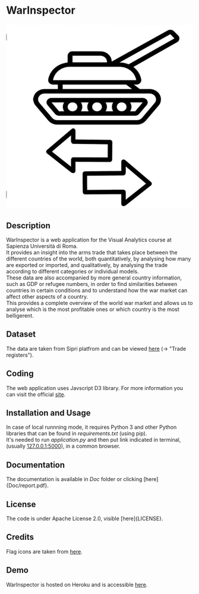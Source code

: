 # WarInspector
<img src="static/icons/valogo.png"> </br>

## Description
WarInspector is a web application for the Visual Analytics course at Sapienza Università di Roma. </br>
It provides an insight into the arms trade that takes place between the different countries of the world, both quantitatively, 
by analysing how many are exported or imported, and qualitatively, by analysing the trade according to different categories or individual models. </br>
These data are also accompanied by more general country information, such as GDP or refugee numbers, in order to find similarities between countries in certain conditions and to understand how 
the war market can affect other aspects of a country. </br>
This provides a complete overview of the world war market and allows us to analyse which is the most profitable ones or which country is the most belligerent.

## Dataset
The data are taken from Sipri platfrom and can be viewed [here](https://www.sipri.org/databases/armstransfers) (-> "Trade registers").

## Coding
The web application uses Javscript D3 library. For more information you can visit the official [site](https://d3js.org/).

## Installation and Usage
In case of local runnning mode, it requires Python 3 and other Python libraries that can be found in _requirements.txt_ (using pip). </br>
It's needed to run _application.py_ and then put link indicated in terminal, (usually [127.0.0.1:5000](127.0.0.1:5000)), in a common browser.

## Documentation
The documentation is available in _Doc_ folder or clicking [here]{Doc/report.pdf}.

## License
The code is under Apache License 2.0, visible [here]{LICENSE}.

## Credits
Flag icons are taken from [here](https://www.flaticon.com/packs/countrys-flags).

## Demo
WarInspector is hosted on Heroku and is accessible [here](https://war-inspector.herokuapp.com/).
